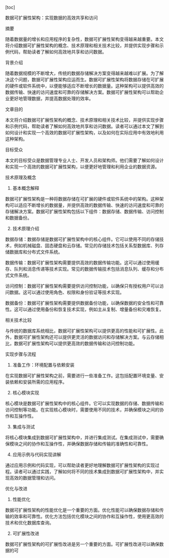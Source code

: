 
[toc]                    
                
                
数据可扩展性架构：实现数据的高效共享和访问

摘要

随着数据量的增长和应用程序的复杂性，数据可扩展性架构变得越来越重要。本文将介绍数据可扩展性架构的概念、技术原理和相关技术比较，并提供实现步骤和示例代码，帮助读者了解如何高效地共享和访问数据。

背景介绍

随着数据规模的不断增大，传统的数据存储解决方案变得越来越难以扩展。为了解决这个问题，数据可扩展性架构应运而生。数据可扩展性架构将数据存储在可扩展的硬件或软件系统中，以便能够适应不断增长的数据量。这种架构可以提供高效的数据传输、快速的访问速度和可靠的存储解决方案。数据可扩展性架构可以帮助企业更好地管理数据，并提高数据处理的效率。

文章目的

本文将介绍数据可扩展性架构的概念、技术原理和相关技术比较，并提供实现步骤和示例代码，帮助读者了解如何高效地共享和访问数据。读者可以通过本文了解到如何设计和实现一个高效的数据可扩展性架构，以及如何在实际应用中有效地利用这种架构。

目标受众

本文的目标受众是数据管理专业人士、开发人员和架构师。他们需要了解如何设计和实现一个高效的数据可扩展性架构，以便更好地管理和利用企业的数据资源。

技术原理及概念

1. 基本概念解释

数据可扩展性架构是一种将数据存储在可扩展的硬件或软件系统中的架构。这种架构可以适应不断增长的数据量，并提供高效的数据传输、快速的访问速度和可靠的存储解决方案。数据可扩展性架构包括以下组件：数据存储、数据传输、访问控制和数据备份。

2. 技术原理介绍

数据存储：数据存储是数据可扩展性架构中的核心组件。它可以使用不同的存储技术，例如机械磁盘、固态硬盘和云存储。常见的存储技术包括关系型数据库、列存储数据库和分布式文件系统。

数据传输：数据可扩展性架构需要提供高效的数据传输功能。这可以通过使用缓存、队列和消息传递等技术实现。常见的数据传输技术包括消息队列、缓存和分布式文件系统。

访问控制：数据可扩展性架构需要提供访问控制功能，以确保只有授权用户可以访问数据。这可以通过使用角色、权限和身份验证等技术实现。

数据备份：数据可扩展性架构需要提供数据备份功能，以确保数据的安全性和可靠性。这可以通过使用备份和恢复技术实现，例如主从复制、增量备份和灾难恢复。

相关技术比较

与传统的数据库系统相比，数据可扩展性架构可以提供更高的性能和可扩展性。此外，数据可扩展性架构还可以提供更灵活的数据访问和存储解决方案。与云存储相比，数据可扩展性架构可以提供更高效的数据传输和访问控制功能。

实现步骤与流程

1. 准备工作：环境配置与依赖安装

在实现数据可扩展性架构之前，需要进行一些准备工作。这包括配置环境变量、安装依赖和安装所需的应用程序。

2. 核心模块实现

核心模块是数据可扩展性架构中的核心组件。它可以实现数据的存储、数据传输和访问控制等功能。在实现核心模块时，需要使用不同的技术，并确保模块之间的协作和互操作性。

3. 集成与测试

将核心模块集成到数据可扩展性架构中，并进行集成测试。在集成测试中，需要确保模块之间的协作和互操作性，并确保数据存储和传输的准确性和可靠性。

4. 应用示例与代码实现讲解

通过应用示例和代码实现，可以帮助读者更好地理解数据可扩展性架构的实现过程。读者可以通过实践，了解如何将不同的技术集成到数据可扩展性架构中，并实现高效的数据管理和访问。

优化与改进

1. 性能优化

数据可扩展性架构的性能优化是一个重要的方面。优化性能可以确保数据存储和传输的效率和可靠性。优化方法包括优化模块之间的协作和互操作性，使用更高效的技术和优化数据库查询。

2. 可扩展性改进

数据可扩展性架构的可扩展性改进是另一个重要的方面。可扩展性改进可以确保数据的可


